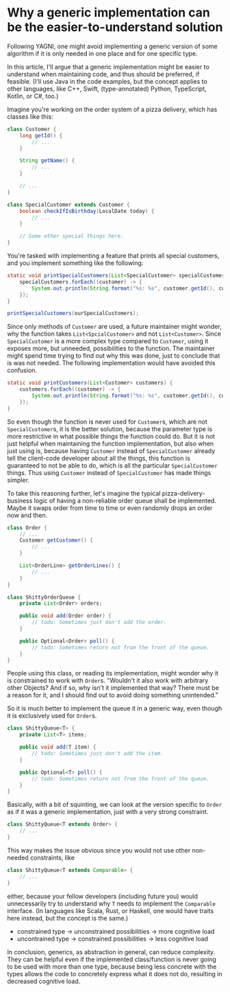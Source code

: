 # Why a generic implementation can be the easier-to-understand solution

Following YAGNI, one might avoid implementing a generic version of some algorithm if it is only needed in one place and for one specific type.

In this article, I'll argue that a generic implementation might be easier to understand when maintaining code, and thus should be preferred, if feasible. (I'll use Java in the code examples, but the concept applies to other languages, like C++, Swift, (type-annotated) Python, TypeScript, Kotlin, or C#, too.)

Imagine you're working on the order system of a pizza delivery, which has classes like this:

```java
class Customer {
    long getId() {
        // ...
    }

    String getName() {
        // ...
    }

    // ...
}

class SpecialCustomer extends Customer {
    boolean checkIfIsBirthday(LocalDate today) {
        // ...
    }

    // Some other special things here.
}
```

You're tasked with implementing a feature that prints all special customers, and you implement something like the following:

```java
static void printSpecialCustomers(List<SpecialCustomer> specialCustomers) {
    specialCustomers.forEach((customer) -> {
        System.out.println(String.format("%s: %s", customer.getId(), customer.getName()));
    });
}
```

```java
printSpecialCustomers(ourSpecialCustomers);
```

Since only methods of `Customer` are used, a future maintainer might wonder, why the function takes `List<SpcialCustomer>` and not `List<Customer>`. Since `SpecialCustomer` is a more complex type compared to `Customer`, using it exposes more, but unneeded, possibilities to the function. The maintainer might spend time trying to find out why this was done, just to conclude that is was not needed. The following implementation would have avoided this confusion.

```java
static void printCustomers(List<Customer> customers) {
    customers.forEach((customer) -> {
        System.out.println(String.format("%s: %s", customer.getId(), customer.getName()));
    });
}
```

So even though the function is never used for `Customer`s, which are not `SpecialCustomer`s, it is the better solution, because the parameter type is more restrictive in what possible things the function could do. But it is not just helpful when maintaining the function implementation, but also when just using is, because having `Customer` instead of `SpecialCustomer` already tell the client-code developer about all the things, this function is guaranteed to not be able to do, which is all the particular `SpecialCustomer` things. Thus using `Customer` instead of `SpecialCustomer` has made things simpler.

To take this reasoning further, let's imagine the typical pizza-delivery-business logic of having a non-reliable order queue shall be implemented. Maybe it swaps order from time to time or even randomly drops an order now and then.

```java
class Order {
    // ...
    Customer getCustomer() {
        // ...
    }

    List<OrderLine> getOrderLines() {
        // ...
    }
}
```

```java
class ShittyOrderQueue {
    private List<Order> orders;

    public void add(Order order) {
        // todo: Sometimes just don't add the order.
    }

    public Optional<Order> poll() {
        // todo: Sometimes return not from the front of the queue.
    }
}
```

People using this class, or reading its implementation, might wonder why it is constrained to work with `Order`s. "Wouldn't it also work with arbitrary other Objects? And if so, why isn't it implemented that way? There must be a reason for it, and I should find out to avoid doing something unintended."

So it is much better to implement the queue it in a generic way, even though it is exclusively used for `Order`s.

```java
class ShittyQueue<T> {
    private List<T> items;

    public void add(T item) {
        // todo: Sometimes just don't add the item.
    }

    public Optional<T> poll() {
        // todo: Sometimes return not from the front of the queue.
    }
}
```

Basically, with a bit of squinting, we can look at the version specific to `Order` as if it was a generic implementation, just with a very strong constraint.

```java
class ShittyQueue<T extends Order> {
    // ...
}
```

This way makes the issue obvious since you would not use other non-needed constraints, like

```java
class ShittyQueue<T extends Comparable> {
    // ...
}
```

either, because your fellow developers (including future you) would unnecessarily try to understand why `T` needs to implement the `Comparable` interface. (In languages like Scala, Rust, or Haskell, one would have traits here instead, but the concept is the same.)

- constrained type -> unconstrained possibilities -> more cognitive load
- uncontrained type -> constrained possibilities -> less cognitive load

In conclusion, generics, as abstraction in general, can reduce complexity. They can be helpful even if the implemented class/function is never going to be used with more than one type, because being less concrete with the types allows the code to concretely express what it does not do, resulting in decreased cognitive load.

